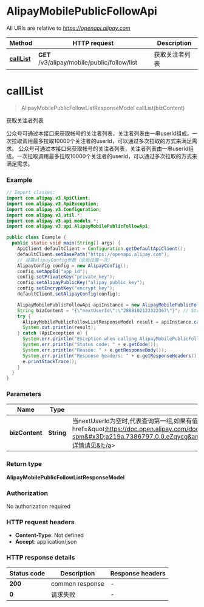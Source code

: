 # AlipayMobilePublicFollowApi

All URIs are relative to *https://openapi.alipay.com*

| Method | HTTP request | Description |
|------------- | ------------- | -------------|
| [**callList**](AlipayMobilePublicFollowApi.md#callList) | **GET** /v3/alipay/mobile/public/follow/list | 获取关注者列表 |


<a name="callList"></a>
# **callList**
> AlipayMobilePublicFollowListResponseModel callList(bizContent)

获取关注者列表

公众号可通过本接口来获取帐号的关注者列表，关注者列表由一串userId组成。一次拉取调用最多拉取10000个关注者的userId，可以通过多次拉取的方式来满足需求。  公众号可通过本接口来获取帐号的关注者列表，关注者列表由一串userId组成。一次拉取调用最多拉取10000个关注者的userId，可以通过多次拉取的方式来满足需求。

### Example
```java
// Import classes:
import com.alipay.v3.ApiClient;
import com.alipay.v3.ApiException;
import com.alipay.v3.Configuration;
import com.alipay.v3.util.*;
import com.alipay.v3.api.models.*;
import com.alipay.v3.api.AlipayMobilePublicFollowApi;

public class Example {
  public static void main(String[] args) {
    ApiClient defaultClient = Configuration.getDefaultApiClient();
    defaultClient.setBasePath("https://openapi.alipay.com");
    // 设置alipayConfig参数（全局设置一次）
    AlipayConfig config = new AlipayConfig();
    config.setAppId("app_id");
    config.setPrivateKey("private_key");
    config.setAlipayPublicKey("alipay_public_key");
    config.setEncryptKey("encrypt_key");
    defaultClient.setAlipayConfig(config);

    AlipayMobilePublicFollowApi apiInstance = new AlipayMobilePublicFollowApi(defaultClient);
    String bizContent = "{\"nextUserId\":\"2088102123322367\"}"; // String | 当nextUserId为空时,代表查询第一组,如果有值时以当前值为准查询下一组  <a href=\"https://doc.open.alipay.com/doc2/detail.htm?spm=a219a.7386797.0.0.eZqycg&treeId=53&articleId=103525&docType=1\">详情请见</a>
    try {
      AlipayMobilePublicFollowListResponseModel result = apiInstance.callList(bizContent);
      System.out.println(result);
    } catch (ApiException e) {
      System.err.println("Exception when calling AlipayMobilePublicFollowApi#callList");
      System.err.println("Status code: " + e.getCode());
      System.err.println("Reason: " + e.getResponseBody());
      System.err.println("Response headers: " + e.getResponseHeaders());
      e.printStackTrace();
    }
  }
}
```

### Parameters

| Name | Type | Description  | Notes |
|------------- | ------------- | ------------- | -------------|
| **bizContent** | **String**| 当nextUserId为空时,代表查询第一组,如果有值时以当前值为准查询下一组  &lt;a href&#x3D;\&quot;https://doc.open.alipay.com/doc2/detail.htm?spm&#x3D;a219a.7386797.0.0.eZqycg&amp;treeId&#x3D;53&amp;articleId&#x3D;103525&amp;docType&#x3D;1\&quot;&gt;详情请见&lt;/a&gt; | [optional] |

### Return type

**AlipayMobilePublicFollowListResponseModel**

### Authorization

No authorization required

### HTTP request headers

 - **Content-Type**: Not defined
 - **Accept**: application/json

### HTTP response details
| Status code | Description | Response headers |
|-------------|-------------|------------------|
| **200** | common response |  -  |
| **0** | 请求失败 |  -  |

